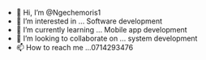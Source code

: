 - 👋 Hi, I’m @Ngechemoris1
- 👀 I’m interested in ... Software development 
- 🌱 I’m currently learning ... Mobile app development 
- 💞️ I’m looking to collaborate on ... system development 
- 📫 How to reach me ...0714293476

<!---
Ngechemoris1/Ngechemoris1 is a ✨ special ✨ repository because its `README.md` (this file) appears on your GitHub profile.
You can click the Preview link to take a look at your changes.
--->
